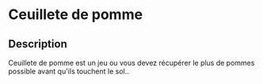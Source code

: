 # Ceuillete de pomme
 ## Description
Ceuillete de pomme est un jeu ou vous devez récupérer le plus de pommes possible avant qu'ils touchent le sol..
